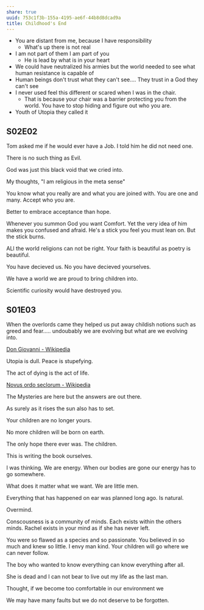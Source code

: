 ```yaml
---
share: true
uuid: 753c1f3b-155a-4195-ae6f-44b8d8dcad9a
title: Childhood's End
---
```

* You are distant from me, because I have responsibility
  * What's up there is not real
* I am not part of them I am part of you
  * He is lead by what is in your heart
* We could have neutralized his armies but the world needed to see what human resistance is capable of
* Human beings don't trust what they can't see.... They trust in a God they can't see
* I never used feel this different or scared when I was in the chair.
  * That is because your chair was a barrier protecting you from the world. You have to stop hiding and figure out who you are.
* Youth of Utopia they called it

## S02E02

Tom asked me if he would ever have a Job. I told him he did not need one.

There is no such thing as Evil.

God was just this black void that we cried into.

My thoughts, "I am religious in the meta sense"

You know what you really are and what you are joined with.
You are one and many.
Accept who you are.

Better to embrace acceptance than hope.

Whenever you summon God you want Comfort. Yet the very idea of him makes you confused and afraid. He's a stick you feel you must lean on. But the stick burns.

ALl the world religions can not be right. Your faith is beautiful as poetry is beautiful.

You have decieved us. No you have decieved yourselves.

We have a world we are proud to bring children into.

Scientific curiosity would have destroyed you.

## S01E03

When the overlords came they helped us put away childish notions such as greed and fear..... undoubably we are evolving but what are we evolving into.

[Don Giovanni - Wikipedia](https://en.wikipedia.org/wiki/Don_Giovanni)

Utopia is dull. Peace is stupefying.

The act of dying is the act of life.

[Novus ordo seclorum - Wikipedia](https://en.wikipedia.org/wiki/Novus_ordo_seclorum)

The Mysteries are here but the answers are out there.

As surely as it rises the sun also has to set.

Your children are no longer yours.

No more children will be born on earth.

The only hope there ever was. The children.

This is writing the book ourselves.

I was thinking. We are energy. When our bodies are gone our energy has to go somewhere.

What does it matter what we want. We are little men.

Everything that has happened on ear was planned long ago. Is natural.

Overmind.

Conscousness is a community of minds. Each exists within the others minds. Rachel exists in your mind as if she has never left.

You were so flawed as a species and so passionate. You believed in so much and knew so little. I envy man kind. Your children will go where we can never follow.

The boy who wanted to know everything can know everything after all.

She is dead and I can not bear to live out my life as the last man.

Thought, if we become too comfortable in our environment we

We may have many faults but we do not deserve to be forgotten.
